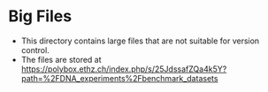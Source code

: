 # Big Files
- This directory contains large files that are not suitable for version control.
- The files are stored at https://polybox.ethz.ch/index.php/s/25JdssafZQa4k5Y?path=%2FDNA_experiments%2Fbenchmark_datasets

